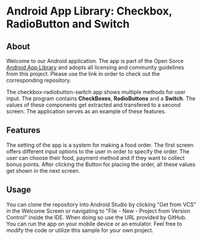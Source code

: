 # Android App Library: Checkbox, RadioButton and Switch

## About
Welcome to our Android application. The app is part of the Open Sorce [Android App Library](https://github.com/LukPle/android-app-library.git) 
and adopts all licensing and community guidelines from this project. Please use the link in order to check out the corresponding repository.

The checkbox-radiobutton-switch app shows multiple methods for user input. The program contains **CheckBoxes**, **RadioButtons** and a **Switch**.
The values of these components get extracted and transfered to a second screen. The application serves as an example of these features.

## Features
The setting of the app is a system for making a food order. The first screen offers different input options to the user in order to specify the order. The user can choose
their food, payment method and if they want to collect bonus points. After clicking the Button for placing the order, all these values get shown in the next screen.

## Usage
You can clone the repository into Android Studio by clicking "Get from VCS" in the Welcome Screen or navigating to "File - New - Project from Version Control" inside 
the IDE. When doing so use the URL provided by GitHub. You can run the app on your mobile device or an emulator. Feel free to modify the code or utilize this sample 
for your own project.
